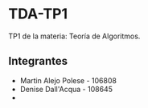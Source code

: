 # TDA-TP1
TP1 de la materia: Teoría de Algoritmos.

## Integrantes

- Martin Alejo Polese - 106808
- Denise Dall'Acqua - 108645
- 
